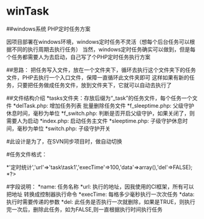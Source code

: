 # winTask

##windows系统 PHP定时任务方案

因项目部署在windows环境，windows定时任务不灵活（想每个后台任务可以根据不同的执行周期去执行任务）
当然，windows定时任务确实可以做到，但是每个任务都需要人为去启动，自己写了个PHP定时任务执行方案

##思路：
把任务写入文件，放在一个文件夹下，循环去执行这个文件夹下的任务文件，PHP去执行一个入口文件，保障一直循环此文件夹即可
这样如果有新的任务，只要把任务做成任务文件，放到文件夹下，它就可以自动去执行了

##文件结构介绍
*tasks文件夹：存放后缀为“_task”的任务文件，每个任务一个文件
*delTask.php: 增加任务列表 批量删除任务文件
*f_sleeptime.php: 父级守护休息时间，毫秒为单位
*f_switch.php: 判断是否开启父级守护，如果关闭了，则需要人为启动
*index.php: 启动任务主文件
*sleeptime.php: 子级守护休息时间，毫秒为单位
*switch.php: 子级守护开关

#此设计是为了，在SVN同步项目时，做自动切换

#任务文件格式：

*<?php
return array('name'=>'定时统计','url'=>'task\task1','execTime'=>100,'data'=>array(),'del'=>FALSE);
*?>

#字段说明：
*name: 任务名称
*url: 执行的地址，因我使用的CI框架，所有可以把地址 转换成控制器执行命令
*execTime: 每格多少毫秒执行一次次任务
*data: 执行时需要传递的参数
*del: 此任务是否执行一次就删除，如果是TRUE，则执行完一次后，删除此任务，如为FALSE,则一直根据执行时间执行任务



